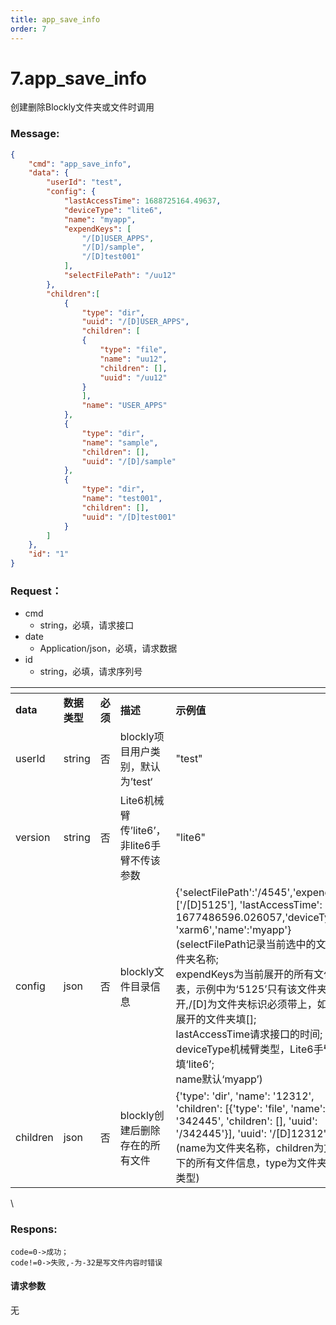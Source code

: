 ```yaml
---
title: app_save_info
order: 7
---
```

# 7.app\_save\_info
创建删除Blockly文件夹或文件时调用

### Message:  
```json
{
    "cmd": "app_save_info",
    "data": {
        "userId": "test",
        "config": {
            "lastAccessTime": 1688725164.49637,
            "deviceType": "lite6",
            "name": "myapp",
            "expendKeys": [
                "/[D]USER_APPS",
                "/[D]/sample",
                "/[D]test001"
            ],
            "selectFilePath": "/uu12"
        },
        "children":[
            {
                "type": "dir",
                "uuid": "/[D]USER_APPS",
                "children": [
                {
                    "type": "file",
                    "name": "uu12",
                    "children": [],
                    "uuid": "/uu12"
                }
                ],
                "name": "USER_APPS"
            },
            {
                "type": "dir",
                "name": "sample",
                "children": [],
                "uuid": "/[D]/sample"
            },
            {
                "type": "dir",
                "name": "test001",
                "children": [],
                "uuid": "/[D]test001"
            }
        ]
    },
    "id": "1"
}
```

### Request：  
* cmd
  * string，必填，请求接口
* date
  * Application/json，必填，请求数据
* id
  * string，必填，请求序列号
<table data-header-hidden><thead><tr><th width="117"></th><th width="105"></th><th width="70"></th><th></th><th></th></tr></thead><tbody><tr><td><strong>data</strong></td><td><strong>数据类型</strong></td><td><strong>必须</strong></td><td><strong>描述</strong></td><td><strong>示例值</strong></td></tr><tr><td>userId</td><td>string</td><td>否</td><td>blockly项目用户类别，默认为’test‘</td><td>"test"</td></tr><tr><td>version</td><td>string</td><td>否</td><td>Lite6机械臂传’lite6’，非lite6手臂不传该参数</td><td>"lite6"</td></tr><tr><td>config</td><td>json</td><td>否</td><td>blockly文件目录信息</td><td>{'selectFilePath':'/4545','expendKeys':['/[D]5125'], 'lastAccessTime': 1677486596.026057,'deviceType': 'xarm6','name':'myapp'}<br>(selectFilePath记录当前选中的文件或文件夹名称;<br>expendKeys为当前展开的所有文件夹列表，示例中为‘5125’只有该文件夹展开,/[D]为文件夹标识必须带上，如果没有展开的文件夹填[];<br>lastAccessTime请求接口的时间;<br>deviceType机械臂类型，Lite6手臂填‘lite6’;<br>name默认‘myapp’)</td></tr><tr><td>children</td><td>json</td><td>否</td><td>blockly创建后删除存在的所有文件</td><td>{'type': 'dir', 'name': '12312', 'children': [{'type': 'file', 'name': '342445', 'children': [], 'uuid': '/342445'}], 'uuid': '/[D]12312'}]<br>(name为文件夹名称，children为文件夹下的所有文件信息，type为文件夹或文件类型)</td></tr></tbody></table>
\

### Respons:  
```
code=0->成功；
code!=0->失败,-为-32是写文件内容时错误
```

#### 请求参数
无
